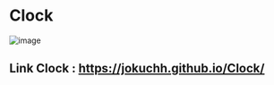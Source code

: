 # Clock
![image](https://user-images.githubusercontent.com/92337987/202912520-4f716b18-d7ae-477a-a580-96bda383a1f7.png)
## Link Clock : https://jokuchh.github.io/Clock/
